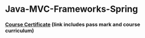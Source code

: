 # Java-MVC-Frameworks-Spring

### [Course Certificate](https://softuni.bg/certificates/details/75893/a780f78b) (link includes pass mark and course curriculum)
